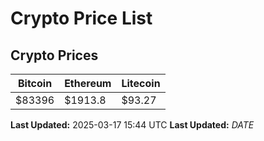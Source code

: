 # Crypto Price List

## Crypto Prices
| Bitcoin | Ethereum | Litecoin |
| ------- | -------- | -------- |
| $83396 | $1913.8 | $93.27 |
**Last Updated:** 2025-03-17 15:44 UTC
**Last Updated:** $DATE$

